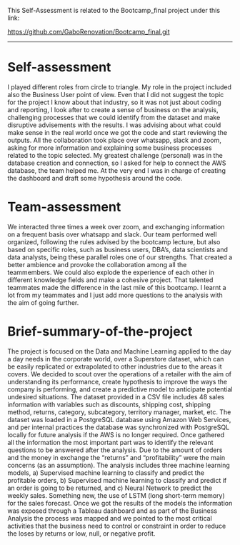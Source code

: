This Self-Assessment is related to the Bootcamp_final project under this link:

https://github.com/GaboRenovation/Bootcamp_final.git

------------------------------


# Self-assessment
I played different roles from circle to triangle. My role in the project included also the Business User point of view. Even that I did not suggest the topic for the project I know about that industry, so it was not just about coding and reporting, I look after to create a sense of business on the analysis, challenging processes that we could identify from the dataset and make disruptive advisements with the results.
I was advising about what could make sense in the real world once we got the code and start reviewing the outputs. All the collaboration took place over whatsapp, slack and zoom, asking for more information and explaining some business processes related to the topic selected. 
My greatest challenge (personal) was in the database creation and connection, so I asked for help to connect the AWS database, the team helped me. 
At the very end I was in charge of creating the dashboard and draft some hypothesis around the code.

# Team-assessment
We interacted three times a week over zoom, and exchanging information on a frequent basis over whatsapp and slack. Our team performed well organized, following the rules advised by the bootcamp lecture, but also based on specific roles, such as business users, DBA’s, data scientists and data analysts, being these parallel roles one of our strengths. That created a better ambience and provoke the collaboration among all the teammembers. We could also explode the experience of each other in different knowledge fields and make a cohesive project.
That talented teammates made the difference in the last mile of this bootcamp. I learnt a lot from my teammates and I just add more questions to the analysis with the aim of going further.

# Brief-summary-of-the-project
The project is focused on the Data and Machine Learning applied to the day a day needs in the corporate world, over a Superstore dataset, which can be easily replicated or extrapolated to other industries due to the areas it covers. We decided to scout over the operations of a retailer with the aim of understanding its performance, create hypothesis to improve the ways the company is performing, and create a predictive model to anticipate potential undesired situations.
The dataset provided in a CSV file includes 48 sales information with variables such as discounts, shipping cost, shipping method, returns, category, subcategory, territory manager, market, etc.  The dataset was loaded in a PostgreSQL database using Amazon Web Services, and per internal practices the database was synchronized with PostgreSQL locally for future analysis if the AWS is no longer required.
Once gathered all the information the most important part was to identify the relevant questions to be answered after the analysis. Due to the amount of orders and the money in exchange the “returns” and “profitability” were the main concerns (as an assumption). 
The analysis includes three machine learning models, a) Supervised machine learning to classify and predict the profitable orders, b) Supervised machine learning to classify and predict if an order is going to be returned, and c) Neural Network to predict the weekly sales. Something new, the use of LSTM (long short-term memory) for the sales forecast.
Once we got the results of the models the information was exposed through a Tableau dashboard and as part of the Business Analysis the process was mapped and we pointed to the most critical activities that the business need to control or constraint in order to reduce the loses by returns or low, null, or negative profit.

